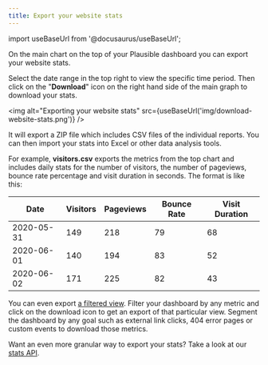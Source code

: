 ```yaml
---
title: Export your website stats
---
```


import useBaseUrl from '@docusaurus/useBaseUrl';

On the main chart on the top of your Plausible dashboard you can export your website stats.

Select the date range in the top right to view the specific time period. Then click on the "**Download**" icon on the right hand side of the main graph to download your stats. 

<img alt="Exporting your website stats" src={useBaseUrl('img/download-website-stats.png')} />

It will export a ZIP file which includes CSV files of the individual reports. You can then import your stats into Excel or other data analysis tools.

For example, **visitors.csv** exports the metrics from the top chart and includes daily stats for the number of visitors, the number of pageviews, bounce rate percentage and visit duration in seconds. The format is like this:

| Date       | Visitors | Pageviews | Bounce Rate | Visit Duration |
|------------|----------| --------- | ----------- | -------------- |
| 2020-05-31 | 149      | 218       | 79          | 68             |
| 2020-06-01 | 140      | 194       | 83          | 52             |
| 2020-06-02 | 171      | 225       | 82          | 43             |

You can even export [a filtered view](filters-segments.md). Filter your dashboard by any metric and click on the download icon to get an export of that particular view. Segment the dashboard by any goal such as external link clicks, 404 error pages or custom events to download those metrics.

Want an even more granular way to export your stats? Take a look at our [stats API](stats-api.md).

